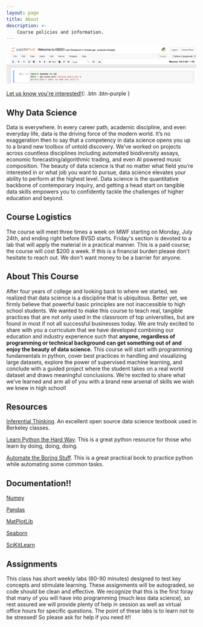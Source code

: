 ```yaml
---
layout: page
title: About
description: >-
    Course policies and information. 
---
```

![ScreenShot](/assets/images/about_new.png)

[Let us know you're interested!](https://docs.google.com/forms/d/e/1FAIpQLSd19YpgIfzDTT-Ncm3IHbNcUl40HfMRQXTs_ffzgJlY-mSJSg/viewform?usp=sf_link){: .btn .btn-purple }
## Why Data Science

Data is everywhere. In every career path, academic discipline, and even everyday life, data is the driving force of the modern world. It’s no exaggeration then to say that a competency in data science opens you up to a brand new toolbox of untold discovery. We’ve worked on projects across countless disciplines including automated biodiversity assays, economic forecasting/algorithmic trading, and even AI powered music composition. The beauty of data science is that no matter what field you’re interested in or what job you want to pursue, data science elevates your ability to perform at the highest level. Data science is the quantitative backbone of contemporary inquiry, and getting a head start on tangible data skills empowers you to confidently tackle the challenges of higher education and beyond. 


## Course Logistics

The course will meet three times a week on MWF starting on Monday, July 24th, and ending right before BVSD starts. Friday's section  is devoted to a lab that will apply the material in a practical manner. This is a paid course; the course will cost $200 a week. If this is a financial burden please don't hesitate to reach out. We don't want money to be a barrier for anyone.


## About This Course

After four years of college and looking back to where we started, we realized that data science is a discipline that is ubiquitous. Better yet, we firmly believe that powerful basic principles are not inaccessible to high school students. We wanted to make this course to teach real, tangible practices that are not only used in the classroom of top universities, but are found in most if not all successful businesses today. We are truly excited to share with you a curriculum that we have developed combining our education and industry experience such that **anyone, regardless of programming or technical background can get something out of and enjoy the beauty of data science.** This course will start with programming fundamentals in python, cover best practices in handling and visualizing large datasets, explore the power of supervised machine learning, and conclude with a guided project where the student takes on a real world dataset and draws meaningful conclusions. We’re excited to share what we’ve learned and arm all of you with a brand new arsenal of skills we wish we knew in high school!

## Resources

[Inferential Thinking](https://inferentialthinking.com/chapters/intro.html). An excellent open source data science textbook used in Berkeley classes.

[Learn Python the Hard Way](https://www.booksfree.org/learn-python-3-the-hard-way-pdf/). This is a great python resource for those who learn by doing, doing, doing.

[Automate the Boring Stuff](https://openlibrary.org/works/OL17192141W/Automate_the_Boring_Stuff_with_Python). This is a great practical book to practice python while automating some common tasks.


## Documentation!!

[Numpy](https://numpy.org/doc/)

[Pandas](https://pandas.pydata.org/docs/)

[MatPlotLib](https://matplotlib.org/stable/index.html)

[Seaborn](https://seaborn.pydata.org)

[SciKitLearn](https://scikit-learn.org/stable/)



## Assignments

This class has short weekly labs (60-90 minutes) designed to test key concepts and stimulate learning. These assignments will be autograded, so code should be clean and effective. We recognize that this is the first foray that many of you will have into programming (much less data science), so rest assured we will provide plenty of help in session as well as virtual office hours for specific questions. The point of these labs is to learn not to be stressed! So please ask for help if you need it!!
